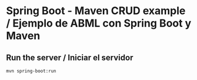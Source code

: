 # Spring Boot - Maven CRUD example / Ejemplo de ABML con Spring Boot y Maven

## Run the server / Iniciar el servidor

```
mvn spring-boot:run
```